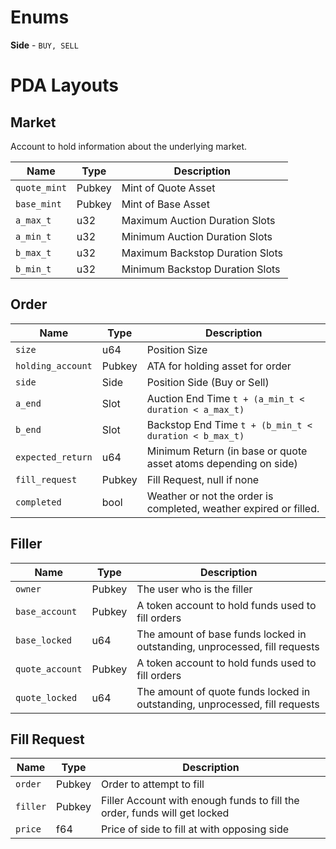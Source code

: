# Enums
**Side** - `BUY, SELL`

# PDA Layouts
## Market
Account to hold information about the underlying market. 

| Name         | Type   | Description                     |
|--------------|--------|---------------------------------|
| `quote_mint` | Pubkey | Mint of Quote Asset             |
| `base_mint`  | Pubkey | Mint of Base Asset              |
| `a_max_t`    | u32    | Maximum Auction Duration Slots  |
| `a_min_t`    | u32    | Minimum Auction Duration Slots  |
| `b_max_t`    | u32    | Maximum Backstop Duration Slots |
| `b_min_t`    | u32    | Minimum Backstop Duration Slots |

## Order

| Name              | Type   | Description                                                       |
|-------------------|--------|-------------------------------------------------------------------|
| `size`            | u64    | Position Size                                                     |
| `holding_account` | Pubkey | ATA for holding asset for order                                   |
| `side`            | Side   | Position Side (Buy or Sell)                                       |
| `a_end`           | Slot   | Auction End Time `t + (a_min_t < duration < a_max_t)`             |
| `b_end`           | Slot   | Backstop End Time `t + (b_min_t < duration < b_max_t)`            |
| `expected_return` | u64    | Minimum Return (in base or quote asset atoms depending on side)   |
| `fill_request`    | Pubkey | Fill Request, null if none                                        |
| `completed`       | bool   | Weather or not the order is completed, weather expired or filled. |

## Filler

| Name            | Type   | Description                                                                 |
|-----------------|--------|-----------------------------------------------------------------------------|
| `owner`         | Pubkey | The user who is the filler                                                  |
| `base_account`  | Pubkey | A token account to hold funds used to fill orders                           |
| `base_locked`   | u64    | The amount of base funds locked in outstanding, unprocessed, fill requests  |
| `quote_account` | Pubkey | A token account to hold funds used to fill orders                           |
| `quote_locked`  | u64    | The amount of quote funds locked in outstanding, unprocessed, fill requests |

## Fill Request

| Name     | Type   | Description                                                               |
|----------|--------|---------------------------------------------------------------------------|
| `order`  | Pubkey | Order to attempt to fill                                                  |
| `filler` | Pubkey | Filler Account with enough funds to fill the order, funds will get locked |
| `price`  | f64    | Price of side to fill at with opposing side                               |
